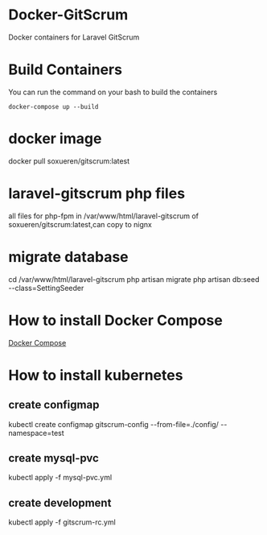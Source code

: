 # Docker-GitScrum
Docker containers for Laravel GitScrum

# Build Containers
You can run the command on your bash to build the containers
```
docker-compose up --build
```
# docker image
docker pull soxueren/gitscrum:latest
# laravel-gitscrum php files
all files for php-fpm in /var/www/html/laravel-gitscrum of soxueren/gitscrum:latest,can copy to nignx
# migrate database
cd /var/www/html/laravel-gitscrum
php artisan migrate
php artisan db:seed --class=SettingSeeder
# How to install Docker Compose
[Docker Compose](https://docs.docker.com/compose/install/)
# How to install kubernetes
## create configmap
kubectl create configmap gitscrum-config --from-file=./config/ --namespace=test
## create mysql-pvc
kubectl apply -f mysql-pvc.yml
## create development 
kubectl apply -f gitscrum-rc.yml
